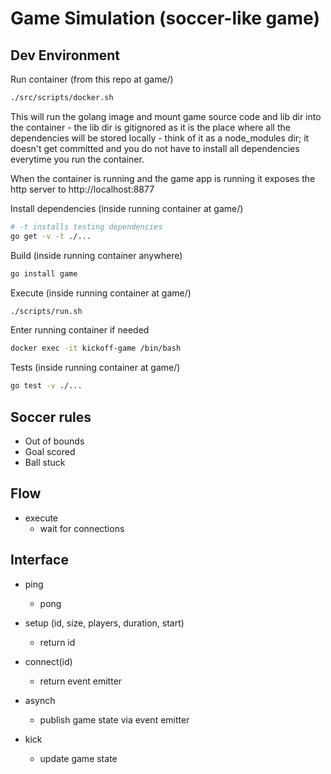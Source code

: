 # Game Simulation (soccer-like game)

## Dev Environment

Run container (from this repo at game/)
```sh
./src/scripts/docker.sh
```

This will run the golang image and mount game source code and lib dir into the container - the lib dir is gitignored as it is the place where all the dependencies will be stored locally - think of it as a node_modules dir; it doesn't get committed and you do not have to install all dependencies everytime you run the container.

When the container is running and the game app is running it exposes the http server to http://localhost:8877

Install dependencies (inside running container at game/)
```sh
# -t installs testing dependencies
go get -v -t ./...
```

Build (inside running container anywhere)
```sh
go install game
```

Execute (inside running container at game/)
```sh
./scripts/run.sh
```

Enter running container if needed
```sh
docker exec -it kickoff-game /bin/bash
```

Tests (inside running container at game/)
```sh
go test -v ./...
```

## Soccer rules

- Out of bounds
- Goal scored
- Ball stuck


## Flow

- execute
  - wait for connections


## Interface

- ping
  - pong

- setup (id, size, players, duration, start)
  - return id

- connect(id)
  - return event emitter

- asynch
  - publish game state via event emitter

- kick
  - update game state
